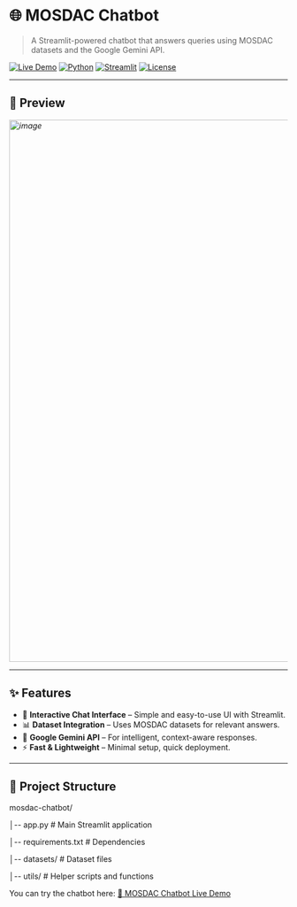 # 🌐 MOSDAC Chatbot

> A Streamlit-powered chatbot that answers queries using MOSDAC datasets and the Google Gemini API.

[![Live Demo](https://img.shields.io/badge/Live-Demo-brightgreen?style=for-the-badge&logo=streamlit)](https://mosdac-chatbot-cfvvm3embzpnkg84cxqh7f.streamlit.app/)
[![Python](https://img.shields.io/badge/Python-3.10+-blue?style=for-the-badge&logo=python)](https://www.python.org/)
[![Streamlit](https://img.shields.io/badge/Streamlit-App-red?style=for-the-badge&logo=streamlit)](https://streamlit.io/)
[![License](https://img.shields.io/badge/License-MIT-yellow?style=for-the-badge)](LICENSE)

---

## 📸 Preview
*<img width="1919" height="980" alt="image" src="https://github.com/user-attachments/assets/f9dfde6e-ee19-41a7-a1f5-118696b5e867" />*

---

## ✨ Features
- 💬 **Interactive Chat Interface** – Simple and easy-to-use UI with Streamlit.
- 📊 **Dataset Integration** – Uses MOSDAC datasets for relevant answers.
- 🤖 **Google Gemini API** – For intelligent, context-aware responses.
- ⚡ **Fast & Lightweight** – Minimal setup, quick deployment.

---

## 📂 Project Structure
mosdac-chatbot/

│-- app.py # Main Streamlit application

│-- requirements.txt # Dependencies

│-- datasets/ # Dataset files

│-- utils/ # Helper scripts and functions

You can try the chatbot here:
[🔗 MOSDAC Chatbot Live Demo](https://mosdac-chatbot-cfvvm3embzpnkg84cxqh7f.streamlit.app/)
